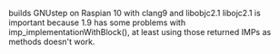 builds GNUstep on Raspian 10 with clang9 and libobjc2.1
libojc2.1 is important because 1.9 has some problems with imp_implementationWithBlock(),
at least using those returned IMPs as methods doesn't work.
